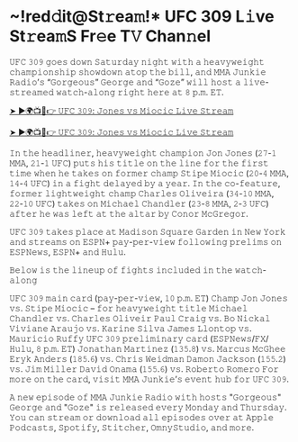 <h1>~!red𝚍it@St𝚛ea𝚖!* UFC 309 L𝚒ve St𝚛ea𝚖S Fr𝚎e T𝚅 Chan𝚗el</h1>

𝚄𝙵𝙲 𝟹𝟶𝟿 𝚐𝚘𝚎𝚜 𝚍𝚘𝚠𝚗 𝚂𝚊𝚝𝚞𝚛𝚍𝚊𝚢 𝚗𝚒𝚐𝚑𝚝 𝚠𝚒𝚝𝚑 𝚊 𝚑𝚎𝚊𝚟𝚢𝚠𝚎𝚒𝚐𝚑𝚝 𝚌𝚑𝚊𝚖𝚙𝚒𝚘𝚗𝚜𝚑𝚒𝚙 𝚜𝚑𝚘𝚠𝚍𝚘𝚠𝚗 𝚊𝚝𝚘𝚙 𝚝𝚑𝚎 𝚋𝚒𝚕𝚕, 𝚊𝚗𝚍 𝙼𝙼𝙰 𝙹𝚞𝚗𝚔𝚒𝚎 𝚁𝚊𝚍𝚒𝚘’𝚜 “𝙶𝚘𝚛𝚐𝚎𝚘𝚞𝚜” 𝙶𝚎𝚘𝚛𝚐𝚎 𝚊𝚗𝚍 “𝙶𝚘𝚣𝚎” 𝚠𝚒𝚕𝚕 𝚑𝚘𝚜𝚝 𝚊 𝚕𝚒𝚟𝚎-𝚜𝚝𝚛𝚎𝚊𝚖𝚎𝚍 𝚠𝚊𝚝𝚌𝚑-𝚊𝚕𝚘𝚗𝚐 𝚛𝚒𝚐𝚑𝚝 𝚑𝚎𝚛𝚎 𝚊𝚝 𝟾 𝚙.𝚖. 𝙴𝚃.

[➤ ►🌍📺📱👉 𝚄𝙵𝙲 𝟹𝟶𝟿: 𝙹𝚘𝚗𝚎𝚜 𝚟𝚜 𝙼𝚒𝚘𝚌𝚒𝚌 𝙻𝚒𝚟𝚎 𝚂𝚝𝚛𝚎𝚊𝚖](https://t.co/OTozO2CcGQ)

[➤ ►🌍📺📱👉 𝚄𝙵𝙲 𝟹𝟶𝟿: 𝙹𝚘𝚗𝚎𝚜 𝚟𝚜 𝙼𝚒𝚘𝚌𝚒𝚌 𝙻𝚒𝚟𝚎 𝚂𝚝𝚛𝚎𝚊𝚖](https://t.co/OTozO2CcGQ)

𝙸𝚗 𝚝𝚑𝚎 𝚑𝚎𝚊𝚍𝚕𝚒𝚗𝚎𝚛, 𝚑𝚎𝚊𝚟𝚢𝚠𝚎𝚒𝚐𝚑𝚝 𝚌𝚑𝚊𝚖𝚙𝚒𝚘𝚗 𝙹𝚘𝚗 𝙹𝚘𝚗𝚎𝚜 (𝟸𝟽-𝟷 𝙼𝙼𝙰, 𝟸𝟷-𝟷 𝚄𝙵𝙲) 𝚙𝚞𝚝𝚜 𝚑𝚒𝚜 𝚝𝚒𝚝𝚕𝚎 𝚘𝚗 𝚝𝚑𝚎 𝚕𝚒𝚗𝚎 𝚏𝚘𝚛 𝚝𝚑𝚎 𝚏𝚒𝚛𝚜𝚝 𝚝𝚒𝚖𝚎 𝚠𝚑𝚎𝚗 𝚑𝚎 𝚝𝚊𝚔𝚎𝚜 𝚘𝚗 𝚏𝚘𝚛𝚖𝚎𝚛 𝚌𝚑𝚊𝚖𝚙 𝚂𝚝𝚒𝚙𝚎 𝙼𝚒𝚘𝚌𝚒𝚌 (𝟸𝟶-𝟺 𝙼𝙼𝙰, 𝟷𝟺-𝟺 𝚄𝙵𝙲) 𝚒𝚗 𝚊 𝚏𝚒𝚐𝚑𝚝 𝚍𝚎𝚕𝚊𝚢𝚎𝚍 𝚋𝚢 𝚊 𝚢𝚎𝚊𝚛. 𝙸𝚗 𝚝𝚑𝚎 𝚌𝚘-𝚏𝚎𝚊𝚝𝚞𝚛𝚎, 𝚏𝚘𝚛𝚖𝚎𝚛 𝚕𝚒𝚐𝚑𝚝𝚠𝚎𝚒𝚐𝚑𝚝 𝚌𝚑𝚊𝚖𝚙 𝙲𝚑𝚊𝚛𝚕𝚎𝚜 𝙾𝚕𝚒𝚟𝚎𝚒𝚛𝚊 (𝟹𝟺-𝟷𝟶 𝙼𝙼𝙰, 𝟸𝟸-𝟷𝟶 𝚄𝙵𝙲) 𝚝𝚊𝚔𝚎𝚜 𝚘𝚗 𝙼𝚒𝚌𝚑𝚊𝚎𝚕 𝙲𝚑𝚊𝚗𝚍𝚕𝚎𝚛 (𝟸𝟹-𝟾 𝙼𝙼𝙰, 𝟸-𝟹 𝚄𝙵𝙲) 𝚊𝚏𝚝𝚎𝚛 𝚑𝚎 𝚠𝚊𝚜 𝚕𝚎𝚏𝚝 𝚊𝚝 𝚝𝚑𝚎 𝚊𝚕𝚝𝚊𝚛 𝚋𝚢 𝙲𝚘𝚗𝚘𝚛 𝙼𝚌𝙶𝚛𝚎𝚐𝚘𝚛.

𝚄𝙵𝙲 𝟹𝟶𝟿 𝚝𝚊𝚔𝚎𝚜 𝚙𝚕𝚊𝚌𝚎 𝚊𝚝 𝙼𝚊𝚍𝚒𝚜𝚘𝚗 𝚂𝚚𝚞𝚊𝚛𝚎 𝙶𝚊𝚛𝚍𝚎𝚗 𝚒𝚗 𝙽𝚎𝚠 𝚈𝚘𝚛𝚔 𝚊𝚗𝚍 𝚜𝚝𝚛𝚎𝚊𝚖𝚜 𝚘𝚗 𝙴𝚂𝙿𝙽+ 𝚙𝚊𝚢-𝚙𝚎𝚛-𝚟𝚒𝚎𝚠 𝚏𝚘𝚕𝚕𝚘𝚠𝚒𝚗𝚐 𝚙𝚛𝚎𝚕𝚒𝚖𝚜 𝚘𝚗 𝙴𝚂𝙿𝙽𝚎𝚠𝚜, 𝙴𝚂𝙿𝙽+ 𝚊𝚗𝚍 𝙷𝚞𝚕𝚞.

𝙱𝚎𝚕𝚘𝚠 𝚒𝚜 𝚝𝚑𝚎 𝚕𝚒𝚗𝚎𝚞𝚙 𝚘𝚏 𝚏𝚒𝚐𝚑𝚝𝚜 𝚒𝚗𝚌𝚕𝚞𝚍𝚎𝚍 𝚒𝚗 𝚝𝚑𝚎 𝚠𝚊𝚝𝚌𝚑-𝚊𝚕𝚘𝚗𝚐

𝚄𝙵𝙲 𝟹𝟶𝟿 𝚖𝚊𝚒𝚗 𝚌𝚊𝚛𝚍 (𝚙𝚊𝚢-𝚙𝚎𝚛-𝚟𝚒𝚎𝚠, 𝟷𝟶 𝚙.𝚖. 𝙴𝚃)
𝙲𝚑𝚊𝚖𝚙 𝙹𝚘𝚗 𝙹𝚘𝚗𝚎𝚜 𝚟𝚜. 𝚂𝚝𝚒𝚙𝚎 𝙼𝚒𝚘𝚌𝚒𝚌 – 𝚏𝚘𝚛 𝚑𝚎𝚊𝚟𝚢𝚠𝚎𝚒𝚐𝚑𝚝 𝚝𝚒𝚝𝚕𝚎
𝙼𝚒𝚌𝚑𝚊𝚎𝚕 𝙲𝚑𝚊𝚗𝚍𝚕𝚎𝚛 𝚟𝚜. 𝙲𝚑𝚊𝚛𝚕𝚎𝚜 𝙾𝚕𝚒𝚟𝚎𝚒𝚛
𝙿𝚊𝚞𝚕 𝙲𝚛𝚊𝚒𝚐 𝚟𝚜. 𝙱𝚘 𝙽𝚒𝚌𝚔𝚊𝚕
𝚅𝚒𝚟𝚒𝚊𝚗𝚎 𝙰𝚛𝚊𝚞𝚓𝚘 𝚟𝚜. 𝙺𝚊𝚛𝚒𝚗𝚎 𝚂𝚒𝚕𝚟𝚊
𝙹𝚊𝚖𝚎𝚜 𝙻𝚕𝚘𝚗𝚝𝚘𝚙 𝚟𝚜. 𝙼𝚊𝚞𝚛𝚒𝚌𝚒𝚘 𝚁𝚞𝚏𝚏𝚢
𝚄𝙵𝙲 𝟹𝟶𝟿 𝚙𝚛𝚎𝚕𝚒𝚖𝚒𝚗𝚊𝚛𝚢 𝚌𝚊𝚛𝚍 (𝙴𝚂𝙿𝙽𝚎𝚠𝚜/𝙵𝚇/𝙷𝚞𝚕𝚞, 𝟾 𝚙.𝚖. 𝙴𝚃)
𝙹𝚘𝚗𝚊𝚝𝚑𝚊𝚗 𝙼𝚊𝚛𝚝𝚒𝚗𝚎𝚣 (𝟷𝟹𝟻.𝟾) 𝚟𝚜. 𝙼𝚊𝚛𝚌𝚞𝚜 𝙼𝚌𝙶𝚑𝚎𝚎
𝙴𝚛𝚢𝚔 𝙰𝚗𝚍𝚎𝚛𝚜 (𝟷𝟾𝟻.𝟼) 𝚟𝚜. 𝙲𝚑𝚛𝚒𝚜 𝚆𝚎𝚒𝚍𝚖𝚊𝚗
𝙳𝚊𝚖𝚘𝚗 𝙹𝚊𝚌𝚔𝚜𝚘𝚗 (𝟷𝟻𝟻.𝟸) 𝚟𝚜. 𝙹𝚒𝚖 𝙼𝚒𝚕𝚕𝚎𝚛
𝙳𝚊𝚟𝚒𝚍 𝙾𝚗𝚊𝚖𝚊 (𝟷𝟻𝟻.𝟼) 𝚟𝚜. 𝚁𝚘𝚋𝚎𝚛𝚝𝚘 𝚁𝚘𝚖𝚎𝚛𝚘
𝙵𝚘𝚛 𝚖𝚘𝚛𝚎 𝚘𝚗 𝚝𝚑𝚎 𝚌𝚊𝚛𝚍, 𝚟𝚒𝚜𝚒𝚝 𝙼𝙼𝙰 𝙹𝚞𝚗𝚔𝚒𝚎’𝚜 𝚎𝚟𝚎𝚗𝚝 𝚑𝚞𝚋 𝚏𝚘𝚛 𝚄𝙵𝙲 𝟹𝟶𝟿.

𝙰 𝚗𝚎𝚠 𝚎𝚙𝚒𝚜𝚘𝚍𝚎 𝚘𝚏 𝙼𝙼𝙰 𝙹𝚞𝚗𝚔𝚒𝚎 𝚁𝚊𝚍𝚒𝚘 𝚠𝚒𝚝𝚑 𝚑𝚘𝚜𝚝𝚜 "𝙶𝚘𝚛𝚐𝚎𝚘𝚞𝚜" 𝙶𝚎𝚘𝚛𝚐𝚎 𝚊𝚗𝚍 "𝙶𝚘𝚣𝚎" 𝚒𝚜 𝚛𝚎𝚕𝚎𝚊𝚜𝚎𝚍 𝚎𝚟𝚎𝚛𝚢 𝙼𝚘𝚗𝚍𝚊𝚢 𝚊𝚗𝚍 𝚃𝚑𝚞𝚛𝚜𝚍𝚊𝚢. 𝚈𝚘𝚞 𝚌𝚊𝚗 𝚜𝚝𝚛𝚎𝚊𝚖 𝚘𝚛 𝚍𝚘𝚠𝚗𝚕𝚘𝚊𝚍 𝚊𝚕𝚕 𝚎𝚙𝚒𝚜𝚘𝚍𝚎𝚜 𝚘𝚟𝚎𝚛 𝚊𝚝 𝙰𝚙𝚙𝚕𝚎 𝙿𝚘𝚍𝚌𝚊𝚜𝚝𝚜, 𝚂𝚙𝚘𝚝𝚒𝚏𝚢, 𝚂𝚝𝚒𝚝𝚌𝚑𝚎𝚛, 𝙾𝚖𝚗𝚢𝚂𝚝𝚞𝚍𝚒𝚘, 𝚊𝚗𝚍 𝚖𝚘𝚛𝚎.
